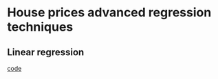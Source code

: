 # House prices advanced regression techniques

## Linear regression
[code](scripts/01-house-prices-advanced-linear-regression.ipynb)

